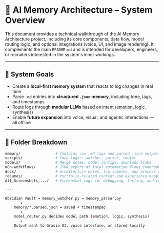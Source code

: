 # 🧠 AI Memory Architecture – System Overview

This document provides a technical walkthrough of the AI Memory Architecture project, including its core components, data flow, model routing logic, and optional integrations (voice, UI, and image rendering). It complements the main `README.md` and is intended for developers, engineers, or recruiters interested in the system's inner workings.

---

## 🎯 System Goals

- Create a **local-first memory system** that reacts to log changes in real time
- Parse `.md` entries into **structured `.json` memory**, including tone, tags, and timestamps
- Route logs through **modular LLMs** based on intent (emotion, logic, synthesis)
- Enable **future expansion** into voice, visual, and agentic interactions — all offline

---

## 🧩 Folder Breakdown

```bash
memory/                # Contains raw .md logs and parsed .json outputs
scripts/               # Core logic: watcher, parser, router
models/                # Merge notes, model configs, download links
n8n-workflows/         # JSON export of local automation flows (webhooks, triggers)
docs/                  # Architecture notes, log samples, and process records
resumes/               # Portfolio-related content and experience mapping
All_Screenshots_.../   # Screenshot logs for debugging, testing, and reflection

----

Obsidian Vault → memory_watcher.py → memory_parser.py
       ↓
    memory/*.parsed.json → saved + timestamped
       ↓
    model_router.py decides model path (emotion, logic, synthesis)
       ↓
    Output sent to Gradio UI, voice interface, or stored locally
